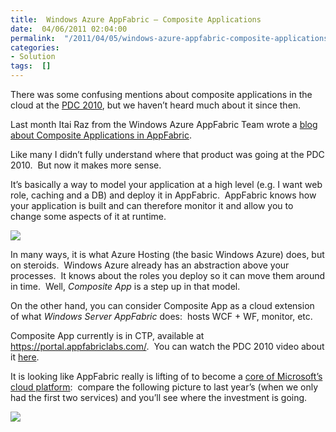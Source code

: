 ```yaml
---
title:  Windows Azure AppFabric – Composite Applications
date:  04/06/2011 02:04:00
permalink:  "/2011/04/05/windows-azure-appfabric-composite-applications/"
categories:
- Solution
tags:  []
---
```

<p>There was some confusing mentions about composite applications in the cloud at the <a href="http://vincentlauzon.wordpress.com/2010/10/28/pdc-2010-keynotes/">PDC 2010</a>, but we haven’t heard much about it since then.</p>  <p>Last month Itai Raz from the Windows Azure AppFabric Team wrote a <a href="http://blogs.msdn.com/b/windowsazureappfabric/archive/2011/03/10/introduction-to-windows-azure-appfabric-blog-posts-series-part-4-building-composite-applications.aspx">blog about Composite Applications in AppFabric</a>.</p>  <p>Like many I didn’t fully understand where that product was going at the PDC 2010.&#160; But now it makes more sense.</p>  <p>It’s basically a way to model your application at a high level (e.g. I want web role, caching and a DB) and deploy it in AppFabric.&#160; AppFabric knows how your application is built and can therefore monitor it and allow you to change some aspects of it at runtime.</p>  <p><img border="0" src="http://blogs.msdn.com/resized-image.ashx/__size/550x0/__key/CommunityServer-Blogs-Components-WeblogFiles/00-00-01-12-07/3652.Comp-App-Dev-Experience.png" /></p>  <p>In many ways, it is what Azure Hosting (the basic Windows Azure) does, but on steroids.&#160; Windows Azure already has an abstraction above your processes.&#160; It knows about the roles you deploy so it can move them around in time.&#160; Well, <em>Composite App</em> is a step up in that model.</p>  <p>On the other hand, you can consider Composite App as a cloud extension of what <em>Windows Server AppFabric</em> does:&#160; hosts WCF + WF, monitor, etc.</p>  <p>Composite App currently is in CTP, available at <a title="https://portal.appfabriclabs.com/" href="https://portal.appfabriclabs.com/">https://portal.appfabriclabs.com/</a>.&#160; You can watch the PDC 2010 video about it <a href="http://channel9.msdn.com/Events/PDC/PDC10/CS04">here</a>.</p>  <p>It is looking like AppFabric really is lifting of to become a <a href="http://vincentlauzon.wordpress.com/2010/11/30/gartner-on-windows-azure-appfabric-a-strategic-core-of-microsofts-cloud-platform/">core of Microsoft’s cloud platform</a>:&#160; compare the following picture to last year’s (when we only had the first two services) and you’ll see where the investment is going.</p>  <p><img src="http://blogs.msdn.com/resized-image.ashx/__size/550x0/__key/CommunityServer-Blogs-Components-WeblogFiles/00-00-01-12-07/1488.appfabric-services.png" /></p>
